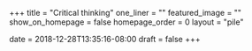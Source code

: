 +++
title = "Critical thinking"
one_liner = ""
featured_image = ""
show_on_homepage = false
homepage_order = 0
layout = "pile"

date = 2018-12-28T13:35:16-08:00
draft = false
+++
